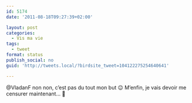 ```yaml
---
id: 5174
date: '2011-08-18T09:27:39+02:00'

layout: post
categories:
  - Vis ma vie
tags:
  - tweet
format: status
publish_social: no
guid: 'http://tweets.local/?birdsite_tweet=104122275254640641'

---
```


@VladanF non non, c’est pas du tout mon but 😉 M’enfin, je vais devoir me censurer maintenant… 🙁